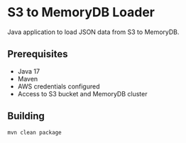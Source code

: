 # S3 to MemoryDB Loader

Java application to load JSON data from S3 to MemoryDB.

## Prerequisites
- Java 17
- Maven
- AWS credentials configured
- Access to S3 bucket and MemoryDB cluster

## Building
```bash
mvn clean package
